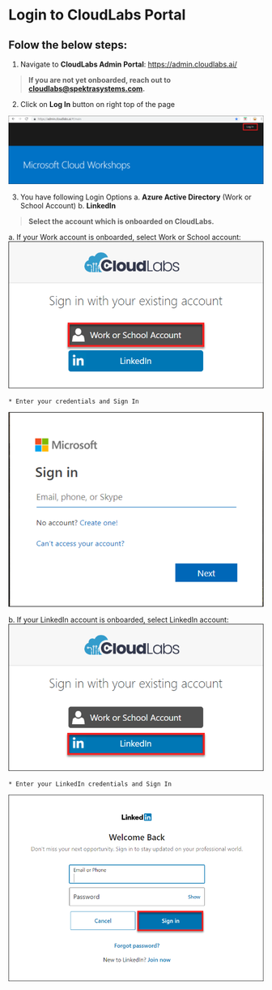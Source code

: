 # Login to CloudLabs Portal

## Folow the below steps:

1. Navigate to **CloudLabs Admin Portal**: https://admin.cloudlabs.ai/

>**If you are not yet onboarded, reach out to cloudlabs@spektrasystems.com.**

2. Click on **Log In** button on right top of the page

  ![](images/login.png)

3. You have following Login Options
   a. **Azure Active Directory** (Work or School Account)
   b. **LinkedIn**

>**Select the account which is onboarded on CloudLabs.**

  a. If your Work account is onboarded, select Work or School account:
   ![](images/work.png)
  
    * Enter your credentials and Sign In
   ![](images/worksign.png)

  b. If your LinkedIn account is onboarded, select LinkedIn account:
   ![](images/linkedin.png)
    
    * Enter your LinkedIn credentials and Sign In
   ![](images/linksign.png)
